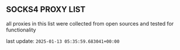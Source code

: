 ## SOCKS4 PROXY LIST

all proxies in this list were collected from open sources and tested for functionality

last update: `2025-01-13 05:35:59.683041+00:00`